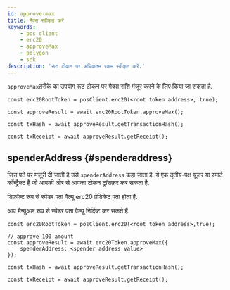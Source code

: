 ```yaml
---
id: approve-max
title: मैक्स स्वीकृत करें
keywords:
    - pos client
    - erc20
    - approveMax
    - polygon
    - sdk
description: 'रूट टोकन पर अधिकतम रकम स्वीकृत करें.'
---
```


`approveMax`तरीके का उपयोग रूट टोकन पर मैक्स राशि मंज़ूर करने के लिए किया जा सकता है.

```
const erc20RootToken = posClient.erc20(<root token address>, true);

const approveResult = await erc20RootToken.approveMax();

const txHash = await approveResult.getTransactionHash();

const txReceipt = await approveResult.getReceipt();

```

## spenderAddress  {#spenderaddress}

जिस पते पर मंज़ूरी दी जाती है उसे `spenderAddress` कहा जाता है. ये एक तृतीय-पक्ष यूज़र या स्मार्ट कॉन्ट्रैक्ट है जो आपकी ओर से आपका टोकन ट्रांसफ़र कर सकता है.

डिफ़ॉल्ट रूप से स्पेंडर पता वैल्यू erc20 प्रेडिकेट पता होता है.

आप मैन्युअल रूप से स्पेंडर पता वैल्यू निर्दिष्ट कर सकते हैं.

```
const erc20RootToken = posClient.erc20(<root token address>,true);

// approve 100 amount
const approveResult = await erc20Token.approveMax({
    spenderAddress: <spender address value>
});

const txHash = await approveResult.getTransactionHash();

const txReceipt = await approveResult.getReceipt();

```
